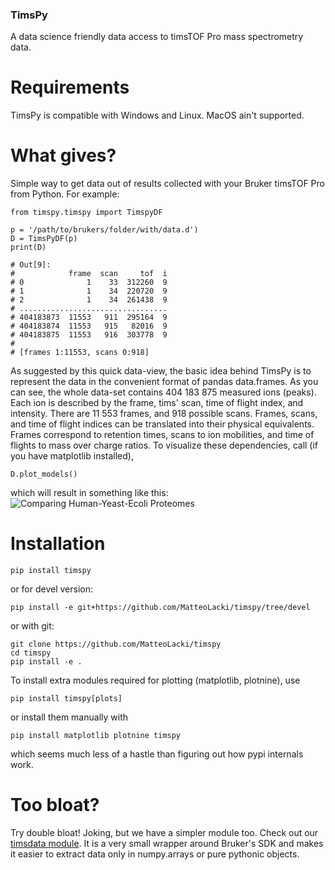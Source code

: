 ### TimsPy

A data science friendly data access to timsTOF Pro mass spectrometry data.

# Requirements

TimsPy is compatible with Windows and Linux.
MacOS ain't supported.

# What gives?

Simple way to get data out of results collected with your Bruker timsTOF Pro from Python.
For example:

```{python}
from timspy.timspy import TimspyDF

p = '/path/to/brukers/folder/with/data.d')
D = TimsPyDF(p)
print(D)

# Out[9]:                                                                                       
#            frame  scan     tof  i                                                             
# 0              1    33  312260  9                                                             
# 1              1    34  220720  9                                                             
# 2              1    34  261438  9                                                             
# .................................                                                             
# 404183873  11553   911  295164  9                                                             
# 404183874  11553   915   82016  9                                                             
# 404183875  11553   916  303778  9                                                             
# 
# [frames 1:11553, scans 0:918]           
```

As suggested by this quick data-view, the basic idea behind TimsPy is to represent the data in the convenient format of pandas data.frames.
As you can see, the whole data-set contains 404 183 875 measured ions (peaks).
Each ion is described by the frame, tims' scan, time of flight index, and intensity.
There are 11 553 frames, and 918 possible scans.
Frames, scans, and time of flight indices can be translated into their physical equivalents.
Frames correspond to retention times, scans to ion mobilities, and time of flights to mass over charge ratios.
To visualize these dependencies, call (if you have matplotlib installed),
```{python}
D.plot_models()
``` 
which will result in something like this:
![](https://github.com/MatteoLacki/timspy/blob/devel/models.png "Comparing Human-Yeast-Ecoli Proteomes")

# Installation

```{bash}
pip install timspy
```
or for devel version:
```{bash}
pip install -e git+https://github.com/MatteoLacki/timspy/tree/devel
```
or with git:
```{bash}
git clone https://github.com/MatteoLacki/timspy
cd timspy
pip install -e .
```

To install extra modules required for plotting (matplotlib, plotnine), use
```{bash}
pip install timspy[plots]
```
or install them manually with
```{bash}
pip install matplotlib plotnine timspy
```
which seems much less of a hastle than figuring out how pypi internals work.

# Too bloat?

Try double bloat! Joking, but we have a simpler module too.
Check out our [timsdata module](https://github.com/MatteoLacki/timsdata).
It is a very small wrapper around Bruker's SDK and makes it easier to extract data only in numpy.arrays or pure pythonic objects.